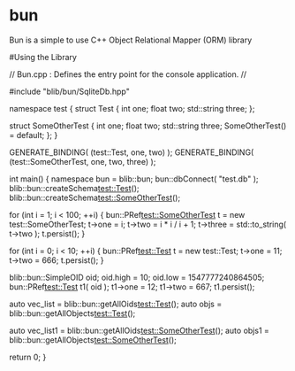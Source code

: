 # bun
Bun is a simple to use C++ Object Relational Mapper (ORM) library


#Using the Library

// Bun.cpp : Defines the entry point for the console application.
//

#include "blib/bun/SqliteDb.hpp"

namespace test {
  struct Test {
    int one;
    float two;
    std::string three;
  };

  struct SomeOtherTest {
    int one;
    float two;
    std::string three;
    SomeOtherTest() = default;
  };
}

GENERATE_BINDING( (test::Test, one, two) );
GENERATE_BINDING( (test::SomeOtherTest, one, two, three) );

int main() {
  namespace bun = blib::bun;
  bun::dbConnect( "test.db" );
  blib::bun::createSchema<test::Test>();
  blib::bun::createSchema<test::SomeOtherTest>();

  for (int i = 1; i < 100; ++i) {
    bun::PRef<test::SomeOtherTest> t = new test::SomeOtherTest;
    t->one = i;
    t->two = i * i / i + 1;
    t->three = std::to_string( t->two );
    t.persist();
  }

  for (int i = 0; i < 10; ++i) {
    bun::PRef<test::Test> t = new test::Test;
    t->one = 11;
    t->two = 666;
    t.persist();
  }

  blib::bun::SimpleOID oid;
  oid.high = 10;
  oid.low = 1547777240864505;
  bun::PRef<test::Test> t1( oid );
  t1->one = 12;
  t1->two = 667;
  t1.persist();

  auto vec_list = blib::bun::getAllOids<test::Test>();
  auto objs = blib::bun::getAllObjects<test::Test>();

  auto vec_list1 = blib::bun::getAllOids<test::SomeOtherTest>();
  auto objs1 = blib::bun::getAllObjects<test::SomeOtherTest>();

  return 0;
}

